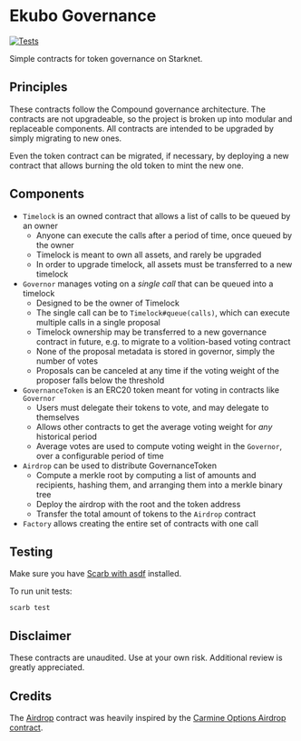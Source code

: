 # Ekubo Governance

[![Tests](https://github.com/EkuboProtocol/governance/actions/workflows/test.yaml/badge.svg)](https://github.com/EkuboProtocol/governance/actions/workflows/test.yaml)

Simple contracts for token governance on Starknet.

## Principles

These contracts follow the Compound governance architecture.
The contracts are not upgradeable, so the project is broken up into modular and replaceable components.
All contracts are intended to be upgraded by simply migrating to new ones. 

Even the token contract can be migrated, if necessary, by deploying a new contract that allows burning the old token to mint the new one.

## Components

- `Timelock` is an owned contract that allows a list of calls to be queued by an owner
    - Anyone can execute the calls after a period of time, once queued by the owner
    - Timelock is meant to own all assets, and rarely be upgraded
    - In order to upgrade timelock, all assets must be transferred to a new timelock
- `Governor` manages voting on a _single call_ that can be queued into a timelock
    - Designed to be the owner of Timelock
    - The single call can be to `Timelock#queue(calls)`, which can execute multiple calls in a single proposal
    - Timelock ownership may be transferred to a new governance contract in future, e.g. to migrate to a volition-based voting contract
    - None of the proposal metadata is stored in governor, simply the number of votes
    - Proposals can be canceled at any time if the voting weight of the proposer falls below the threshold
- `GovernanceToken` is an ERC20 token meant for voting in contracts like `Governor`
    - Users must delegate their tokens to vote, and may delegate to themselves
    - Allows other contracts to get the average voting weight for *any* historical period
    - Average votes are used to compute voting weight in the `Governor`, over a configurable period of time
- `Airdrop` can be used to distribute GovernanceToken
    - Compute a merkle root by computing a list of amounts and recipients, hashing them, and arranging them into a merkle binary tree
    - Deploy the airdrop with the root and the token address
    - Transfer the total amount of tokens to the `Airdrop` contract
- `Factory` allows creating the entire set of contracts with one call

## Testing

Make sure you have [Scarb with asdf](https://docs.swmansion.com/scarb/download#install-via-asdf) installed.

To run unit tests:

```
scarb test
```

## Disclaimer

These contracts are unaudited. Use at your own risk. Additional review is greatly appreciated.

## Credits

The [Airdrop](./src/airdrop.cairo) contract was heavily inspired by the [Carmine Options Airdrop contract](https://github.com/CarmineOptions/governance/blob/master/src/airdrop.cairo).
